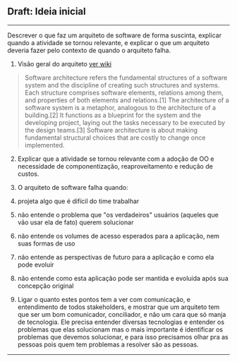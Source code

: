 
## Draft: Ideia inicial
------------------------------
Descrever o que faz um arquiteto de software de forma suscinta, explicar quando a atividade se tornou relevante, e explicar o que um arquiteto deveria fazer pelo contexto de quando o arquiteto falha.
 
  1. Visão geral do arquiteto [ver wiki](https://en.wikipedia.org/wiki/Software_architecture)
  
> Software architecture refers the fundamental structures of a software system and the discipline of creating such structures and systems. Each structure comprises software elements, relations among them, and properties of both elements and relations.[1] The architecture of a software system is a metaphor, analogous to the architecture of a building.[2] It functions as a blueprint for the system and the developing project, laying out the tasks necessary to be executed by the design teams.[3]
> Software architecture is about making fundamental structural choices that are costly to change once implemented.

2. Explicar que a atividade se tornou relevante com a adoção de OO e necessidade de componentização, reaproveitamento e redução de custos.

3. O arquiteto de software falha quando:
  1. projeta algo que é difícil do time trabalhar
  2. não entende o problema que "os verdadeiros" usuários (aqueles que vão usar ela de fato) querem solucionar
  3. não entende os volumes de acesso esperados para a aplicação, nem suas formas de uso
  4. não entende as perspectivas de futuro para a aplicação e como ela pode evoluir
  5. não entende como esta aplicação pode ser mantida e evoluída após sua concepção original
  
4. Ligar o quanto estes pontos tem a ver com comunicação, e entendimento de todos stakeholders, e mostrar que um arquiteto tem que ser um bom comunicador, conciliador, e não um cara que só manja de tecnologia. Ele precisa entender diversas tecnologias e entender os problemas que elas solucionam mas o mais importante é identificar os problemas que devemos solucionar, e para isso precisamos olhar pra as pessoas pois quem tem problemas a resolver são as pessoas.

-------------------------------